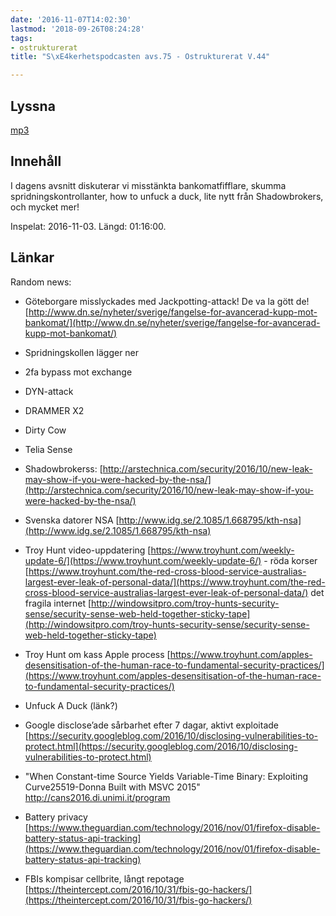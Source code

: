 ```yaml
---
date: '2016-11-07T14:02:30'
lastmod: '2018-09-26T08:24:28'
tags:
- ostrukturerat
title: "S\xE4kerhetspodcasten avs.75 - Ostrukturerat V.44"

---
```

## Lyssna

[mp3](http://traffic.libsyn.com/sakerhetspodcasten/Ostrukturerat_v44_2016.mp3)

## Innehåll

I dagens avsnitt diskuterar vi misstänkta bankomatfifflare, skumma spridningskontrollanter,
how to unfuck a duck, lite nytt från Shadowbrokers, och mycket mer!

Inspelat: 2016-11-03. Längd: 01:16:00.

## Länkar

Random news:

* Göteborgare misslyckades med Jackpotting-attack! De va la gött de! [http://www.dn.se/nyheter/sverige/fangelse-for-avancerad-kupp-mot-bankomat/](http://www.dn.se/nyheter/sverige/fangelse-for-avancerad-kupp-mot-bankomat/)

* Spridningskollen lägger ner

* 2fa bypass mot exchange

* DYN-attack

* DRAMMER X2

* Dirty Cow

* Telia Sense

* Shadowbrokerss: [http://arstechnica.com/security/2016/10/new-leak-may-show-if-you-were-hacked-by-the-nsa/](http://arstechnica.com/security/2016/10/new-leak-may-show-if-you-were-hacked-by-the-nsa/)

* Svenska datorer NSA [http://www.idg.se/2.1085/1.668795/kth-nsa](http://www.idg.se/2.1085/1.668795/kth-nsa)

* Troy Hunt video-uppdatering [https://www.troyhunt.com/weekly-update-6/](https://www.troyhunt.com/weekly-update-6/)  - röda korser [https://www.troyhunt.com/the-red-cross-blood-service-australias-largest-ever-leak-of-personal-data/](https://www.troyhunt.com/the-red-cross-blood-service-australias-largest-ever-leak-of-personal-data/)  det fragila internet [http://windowsitpro.com/troy-hunts-security-sense/security-sense-web-held-together-sticky-tape](http://windowsitpro.com/troy-hunts-security-sense/security-sense-web-held-together-sticky-tape)

* Troy Hunt om kass Apple process [https://www.troyhunt.com/apples-desensitisation-of-the-human-race-to-fundamental-security-practices/](https://www.troyhunt.com/apples-desensitisation-of-the-human-race-to-fundamental-security-practices/)

* Unfuck A Duck (länk?)

* Google disclose’ade sårbarhet efter 7 dagar, aktivt exploitade [https://security.googleblog.com/2016/10/disclosing-vulnerabilities-to-protect.html](https://security.googleblog.com/2016/10/disclosing-vulnerabilities-to-protect.html)

* "When Constant-time Source Yields Variable-Time Binary: Exploiting Curve25519-Donna
Built with MSVC 2015" http://cans2016.di.unimi.it/program

* Battery privacy [https://www.theguardian.com/technology/2016/nov/01/firefox-disable-battery-status-api-tracking](https://www.theguardian.com/technology/2016/nov/01/firefox-disable-battery-status-api-tracking)

* FBIs kompisar cellbrite, långt repotage [https://theintercept.com/2016/10/31/fbis-go-hackers/](https://theintercept.com/2016/10/31/fbis-go-hackers/)




